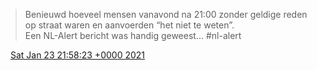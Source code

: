 > Benieuwd hoeveel mensen vanavond na 21:00 zonder geldige reden op straat waren en aanvoerden “het niet te weten”\.   
> Een NL\-Alert bericht was handig geweest\.\.\. \#nl\-alert

<img src="../../media/tweet.ico" width="12" /> [Sat Jan 23 21:58:23 +0000 2021](https://twitter.com/DromerDenker/status/1353099787848065026)
